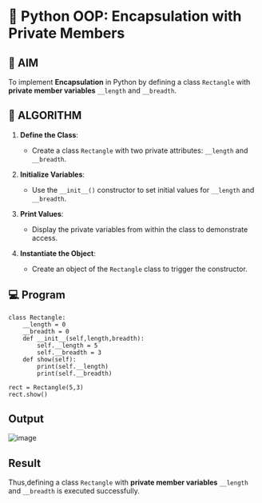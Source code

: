 # 🐍 Python OOP: Encapsulation with Private Members

## 🎯 AIM

To implement **Encapsulation** in Python by defining a class `Rectangle` with **private member variables** `__length` and `__breadth`.



## 🧠 ALGORITHM

1. **Define the Class**:
   - Create a class `Rectangle` with two private attributes: `__length` and `__breadth`.

2. **Initialize Variables**:
   - Use the `__init__()` constructor to set initial values for `__length` and `__breadth`.

3. **Print Values**:
   - Display the private variables from within the class to demonstrate access.

4. **Instantiate the Object**:
   - Create an object of the `Rectangle` class to trigger the constructor.



## 💻 Program
```
class Rectangle:
    __length = 0
    __breadth = 0
    def __init__(self,length,breadth):
        self.__length = 5
        self.__breadth = 3
    def show(self):
        print(self.__length)
        print(self.__breadth)
            
rect = Rectangle(5,3)
rect.show()

```

## Output
![image](https://github.com/user-attachments/assets/31119647-b613-4053-86f7-568fa4d5fba2)


## Result
Thus,defining a class `Rectangle` with **private member variables** `__length` and `__breadth` is executed successfully.
